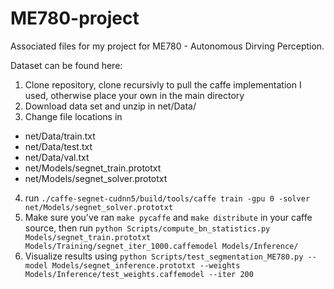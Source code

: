 # ME780-project

Associated files for my project for ME780 - Autonomous Dirving Perception.

Dataset can be found here:

1. Clone repository, clone recursivly to pull the caffe implementation I used, otherwise place your own in the main directory
2. Download data set and unzip in net/Data/
3. Change file locations in
  * net/Data/train.txt
  * net/Data/test.txt
  * net/Data/val.txt
  * net/Models/segnet_train.prototxt
  * net/Models/segnet_solver.prototxt
4. run `./caffe-segnet-cudnn5/build/tools/caffe train -gpu 0 -solver net/Models/segnet_solver.prototxt`
5. Make sure you've ran `make pycaffe` and `make distribute` in your caffe source, then run `python Scripts/compute_bn_statistics.py Models/segnet_train.prototxt Models/Training/segnet_iter_1000.caffemodel Models/Inference/`
6. Visualize results using `python Scripts/test_segmentation_ME780.py --model Models/segnet_inference.prototxt --weights Models/Inference/test_weights.caffemodel --iter 200`
